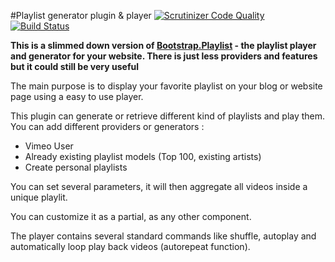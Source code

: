 #Playlist generator plugin & player [![Scrutinizer Code Quality](https://scrutinizer-ci.com/g/pmietlicki/oc-bootstrapplaylist-lite/badges/quality-score.png?b=master)](https://scrutinizer-ci.com/g/pmietlicki/oc-bootstrapplaylist-lite/?branch=master) [![Build Status](https://scrutinizer-ci.com/g/pmietlicki/oc-bootstrapplaylist-lite/badges/build.png?b=master)](https://scrutinizer-ci.com/g/pmietlicki/oc-bootstrapplaylist-lite/build-status/master)

**This is a slimmed down version of [Bootstrap.Playlist](http://octobercms.com/plugin/pmietlicki-bootstrapplaylist) - the playlist player and generator for your website. There is just less providers and features but it could still be very useful**

The main purpose is to display your favorite playlist on your blog or website page using a easy to use player.

This plugin can generate or retrieve different kind of playlists and play them. You can add different providers or generators :
+ Vimeo User
+ Already existing playlist models (Top 100, existing artists)
+ Create personal playlists

You can set several parameters, it will then aggregate all videos inside a unique playlit.

You can customize it as a partial, as any other component.

The player contains several standard commands like shuffle, autoplay and  automatically loop play back videos (autorepeat function).
